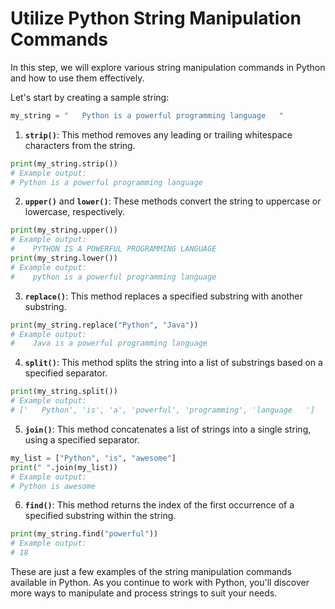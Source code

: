 # Utilize Python String Manipulation Commands

In this step, we will explore various string manipulation commands in Python and how to use them effectively.

Let's start by creating a sample string:

```python
my_string = "   Python is a powerful programming language   "
```

1. **`strip()`**: This method removes any leading or trailing whitespace characters from the string.

```python
print(my_string.strip())
# Example output:
# Python is a powerful programming language
```

2. **`upper()`** and **`lower()`**: These methods convert the string to uppercase or lowercase, respectively.

```python
print(my_string.upper())
# Example output:
#    PYTHON IS A POWERFUL PROGRAMMING LANGUAGE
print(my_string.lower())
# Example output:
#    python is a powerful programming language
```

3. **`replace()`**: This method replaces a specified substring with another substring.

```python
print(my_string.replace("Python", "Java"))
# Example output:
#    Java is a powerful programming language
```

4. **`split()`**: This method splits the string into a list of substrings based on a specified separator.

```python
print(my_string.split())
# Example output:
# ['   Python', 'is', 'a', 'powerful', 'programming', 'language   ']
```

5. **`join()`**: This method concatenates a list of strings into a single string, using a specified separator.

```python
my_list = ["Python", "is", "awesome"]
print(" ".join(my_list))
# Example output:
# Python is awesome
```

6. **`find()`**: This method returns the index of the first occurrence of a specified substring within the string.

```python
print(my_string.find("powerful"))
# Example output:
# 18
```

These are just a few examples of the string manipulation commands available in Python. As you continue to work with Python, you'll discover more ways to manipulate and process strings to suit your needs.
